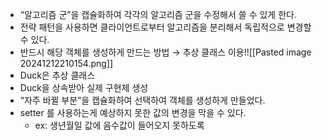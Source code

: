 - “알고리즘 군”을 캡슐화하여 각각의 알고리즘 군을 수정해서 쓸 수 있게 한다.
- 전략 패턴을 사용하면 클라이언트로부터 알고리즘을 분리해서 독립적으로 변경할 수 있다.
- 반드시 해당 객체를 생성하게 만드는 방법 → 추상 클래스 이용!![[Pasted image 20241212210154.png]]
- Duck은 추상 클래스
- Duck을 상속받아 실제 구현체 생성
- “자주 바뀔 부분”을 캡슐화하여 선택하여 객체를 생성하게 만들었다.
- setter 를 사용하는게 예상하지 못한 값의 변경을 막을 수 있다.
    - ex: 생년월일 값에 음수값이 들어오지 못하도록